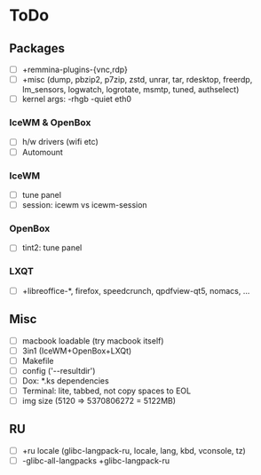 # ToDo

## Packages
- [ ] +remmina-plugins-{vnc,rdp}
- [ ] +misc (dump, pbzip2, p7zip, zstd, unrar, tar, rdesktop, freerdp, lm_sensors, logwatch, logrotate, msmtp, tuned, authselect)
- [ ] kernel args: -rhgb -quiet eth0

### IceWM & OpenBox
- [ ] h/w drivers (wifi etc)
- [ ] Automount

### IceWM
- [ ] tune panel
- [ ] session: icewm vs icewm-session

### OpenBox
- [ ] tint2: tune panel

### LXQT
- [ ] +libreoffice-*, firefox, speedcrunch, qpdfview-qt5, nomacs, ...

## Misc
- [ ] macbook loadable (try macbook itself)
- [ ] 3in1 (IceWM+OpenBox+LXQt)
- [ ] Makefile
- [ ] config ('--resultdir')
- [ ] Dox: *.ks dependencies
- [ ] Terminal: lite, tabbed, not copy spaces to EOL
- [ ] img size (5120 => 5370806272 = 5122MB)

## RU
- [ ] +ru locale (glibc-langpack-ru, locale, lang, kbd, vconsole, tz)
- [ ] -glibc-all-langpacks +glibc-langpack-ru

